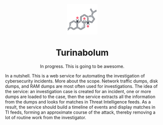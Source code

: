 <p align="center">
<img alt="Logo" src="assets/progesterone.png" height="100px">
</p>

<h1 align="center">Turinabolum</h1>

<p align="center">
In progress. This is going to be awesome.
</p>

In a nutshell. This is a web service for automating the investigation of cybersecurity incidents. More about the scope. Network traffic dumps, disk dumps, and RAM dumps are most often used for investigations. The idea of ​​the service: an investigation case is created for an incident, one or more dumps are loaded to the case, then the service extracts all the information from the dumps and looks for matches in Threat Intelligence feeds. As a result, the service should build a timeline of events and display matches in TI feeds, forming an approximate course of the attack, thereby removing a lot of routine work from the investigator. 
